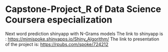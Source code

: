 # Capstone-Project_R of Data Science Coursera especialization
Next word prediction shinyapp with N-Grams models
The link to shinyapp is :
<https://mimispoke.shinyapps.io/Shiny_Algorithm/>
The link to presentation of the project is:
<https://rpubs.com/spoke/724212>
